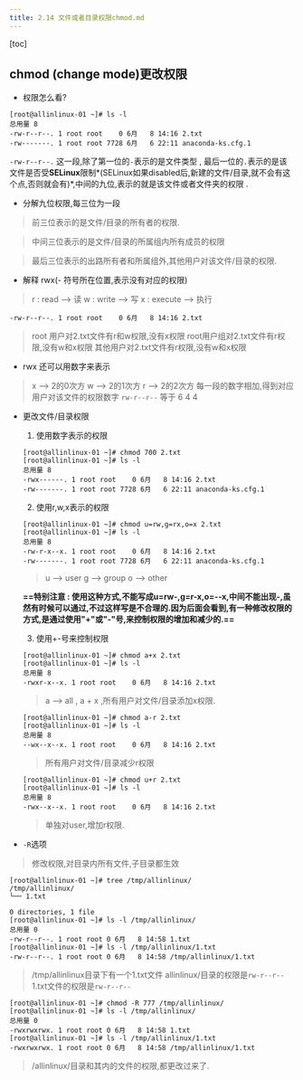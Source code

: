 ```yaml
---
title: 2.14 文件或者目录权限chmod.md
---
```


[toc]

## chmod (change mode)更改权限
- 权限怎么看?

```
[root@allinlinux-01 ~]# ls -l
总用量 8
-rw-r--r--. 1 root root    0 6月   8 14:16 2.txt
-rw-------. 1 root root 7728 6月   6 22:11 anaconda-ks.cfg.1

```

`-rw-r--r--.` 这一段,除了第一位的`-`表示的是文件类型 , 最后一位的`.`表示的是该文件是否受**SELinux**限制*(SELinux如果disabled后,新建的文件/目录,就不会有这个点,否则就会有)*,中间的九位,表示的就是该文件或者文件夹的权限 . 

- 分解九位权限,每三位为一段

> 前三位表示的是文件/目录的所有者的权限.

> 中间三位表示的是文件/目录的所属组内所有成员的权限

> 最后三位表示的出路所有者和所属组外,其他用户对该文件/目录的权限.

- 解释 rwx(- 符号所在位置,表示没有对应的权限)

> r : read --> 读
> w : write --> 写
> x : execute --> 执行

`-rw-r--r--. 1 root root    0 6月   8 14:16 2.txt`
> root 用户对2.txt文件有r和w权限,没有x权限
> root用户组对2.txt文件有r权限,没有w和x权限
> 其他用户对2.txt文件有r权限,没有w和x权限

- rwx 还可以用数字来表示

> x --> 2的0次方 
> w --> 2的1次方
> r --> 2的2次方
> 每一段的数字相加,得到对应用户对该文件的权限数字
> `rw-r--r--` 等于 6 4 4

- 更改文件/目录权限

	1. 使用数字表示的权限
	
	```
	[root@allinlinux-01 ~]# chmod 700 2.txt
	[root@allinlinux-01 ~]# ls -l
	总用量 8
	-rwx------. 1 root root    0 6月   8 14:16 2.txt
	-rw-------. 1 root root 7728 6月   6 22:11 anaconda-ks.cfg.1

	```
	2. 使用r,w,x表示的权限
	
	```
	[root@allinlinux-01 ~]# chmod u=rw,g=rx,o=x 2.txt
	[root@allinlinux-01 ~]# ls -l
	总用量 8
	-rw-r-x--x. 1 root root    0 6月   8 14:16 2.txt
	-rw-------. 1 root root 7728 6月   6 22:11 anaconda-ks.cfg.1

	```
	> u --> user
	> g --> group
	> o --> other
	
	**==特别注意 : 使用这种方式,不能写成u=rw-,g=r-x,o=--x,中间不能出现-,虽然有时候可以通过,不过这样写是不合理的.因为后面会看到,有一种修改权限的方式,是通过使用"+"或"-"号,来控制权限的增加和减少的.==**
	
	3. 使用+-号来控制权限
	
	```
	[root@allinlinux-01 ~]# chmod a+x 2.txt
	[root@allinlinux-01 ~]# ls -l
	总用量 8
	-rwxr-x--x. 1 root root    0 6月   8 14:16 2.txt

	```
	> a --> all , a + x ,所有用户对文件/目录添加x权限.

	```
	[root@allinlinux-01 ~]# chmod a-r 2.txt
	[root@allinlinux-01 ~]# ls -l
	总用量 8
	--wx--x--x. 1 root root    0 6月   8 14:16 2.txt

	```
	> 所有用户对文件/目录减少r权限

	```
	[root@allinlinux-01 ~]# chmod u+r 2.txt
	[root@allinlinux-01 ~]# ls -l
	总用量 8
	-rwx--x--x. 1 root root    0 6月   8 14:16 2.txt

	```
	> 单独对user,增加r权限.

- `-R`选项

> 修改权限,对目录内所有文件,子目录都生效

```
[root@allinlinux-01 ~]# tree /tmp/allinlinux/
/tmp/allinlinux/
└── 1.txt

0 directories, 1 file
[root@allinlinux-01 ~]# ls -l /tmp/allinlinux/
总用量 0
-rw-r--r--. 1 root root 0 6月   8 14:58 1.txt
[root@allinlinux-01 ~]# ls -l /tmp/allinlinux/1.txt 
-rw-r--r--. 1 root root 0 6月   8 14:58 /tmp/allinlinux/1.txt

```
> /tmp/allinlinux目录下有一个1.txt文件
> allinlinux/目录的权限是`rw-r--r--`
> 1.txt文件的权限是`rw-r--r--`

```
[root@allinlinux-01 ~]# chmod -R 777 /tmp/allinlinux/
[root@allinlinux-01 ~]# ls -l /tmp/allinlinux/
总用量 0
-rwxrwxrwx. 1 root root 0 6月   8 14:58 1.txt
[root@allinlinux-01 ~]# ls -l /tmp/allinlinux/1.txt 
-rwxrwxrwx. 1 root root 0 6月   8 14:58 /tmp/allinlinux/1.txt
```
> /allinlinux/目录和其内的文件的权限,都更改过来了.







